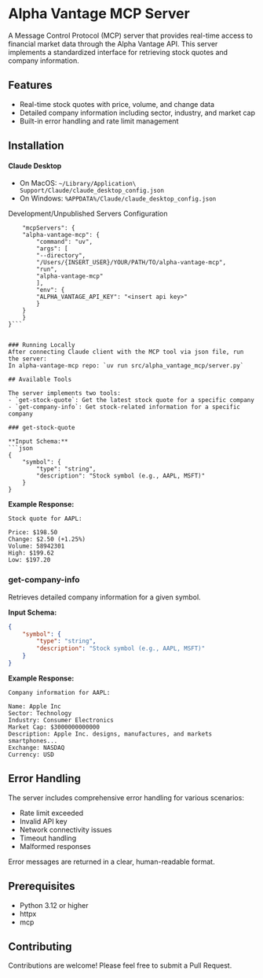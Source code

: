 # Alpha Vantage MCP Server

A Message Control Protocol (MCP) server that provides real-time access to financial market data through the Alpha Vantage API. This server implements a standardized interface for retrieving stock quotes and company information.

## Features

- Real-time stock quotes with price, volume, and change data
- Detailed company information including sector, industry, and market cap
- Built-in error handling and rate limit management

## Installation

#### Claude Desktop

- On MacOS: `~/Library/Application\ Support/Claude/claude_desktop_config.json`
- On Windows: `%APPDATA%/Claude/claude_desktop_config.json`

<summary>Development/Unpublished Servers Configuration</summary>

```json{
    "mcpServers": {
    "alpha-vantage-mcp": {
        "command": "uv",
        "args": [
        "--directory",
        "/Users/{INSERT_USER}/YOUR/PATH/TO/alpha-vantage-mcp",
        "run",
        "alpha-vantage-mcp"
        ],
        "env": {
        "ALPHA_VANTAGE_API_KEY": "<insert api key>"
        }
    }
    }
}```


### Running Locally
After connecting Claude client with the MCP tool via json file, run the server:
In alpha-vantage-mcp repo: `uv run src/alpha_vantage_mcp/server.py`

## Available Tools

The server implements two tools:
- `get-stock-quote`: Get the latest stock quote for a specific company
- `get-company-info`: Get stock-related information for a specific company

### get-stock-quote

**Input Schema:**
```json
{
    "symbol": {
        "type": "string",
        "description": "Stock symbol (e.g., AAPL, MSFT)"
    }
}
```

**Example Response:**
```
Stock quote for AAPL:

Price: $198.50
Change: $2.50 (+1.25%)
Volume: 58942301
High: $199.62
Low: $197.20
```

### get-company-info

Retrieves detailed company information for a given symbol.

**Input Schema:**
```json
{
    "symbol": {
        "type": "string",
        "description": "Stock symbol (e.g., AAPL, MSFT)"
    }
}
```

**Example Response:**
```
Company information for AAPL:

Name: Apple Inc
Sector: Technology
Industry: Consumer Electronics
Market Cap: $3000000000000
Description: Apple Inc. designs, manufactures, and markets smartphones...
Exchange: NASDAQ
Currency: USD
```

## Error Handling

The server includes comprehensive error handling for various scenarios:

- Rate limit exceeded
- Invalid API key
- Network connectivity issues
- Timeout handling
- Malformed responses

Error messages are returned in a clear, human-readable format.

## Prerequisites

- Python 3.12 or higher
- httpx
- mcp

## Contributing

Contributions are welcome! Please feel free to submit a Pull Request.